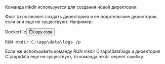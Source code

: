 <p>Команда mkdir используется для создания новой директории.</p>
<p>Флаг /p позволяет создать директорию и ее родительские директории, если они еще не существуют. 
Например:</p>
<div class="code-element"><div class="lang-line"><text>Dockerfile</text><button class="copy-button" id="code575b" onclick="copyCode(code575, code575b)"><svg stroke="currentColor" fill="none" stroke-width="2" viewBox="0 0 24 24" stroke-linecap="round" stroke-linejoin="round" class="h-4 w-4" height="1em" width="1em" xmlns="http://www.w3.org/2000/svg"><path d="M16 4h2a2 2 0 0 1 2 2v14a2 2 0 0 1-2 2H6a2 2 0 0 1-2-2V6a2 2 0 0 1 2-2h2"></path><rect x="8" y="2" width="8" height="4" rx="1" ry="1"></rect></svg><text>Copy code</text></button></div><div class="code" id="code575"><div class="highlight"><pre><span></span><span class="k">RUN</span><span class="w"> </span>mkdir<span class="w"> </span>C:<span class="se">\a</span>pp<span class="se">\d</span>ata<span class="se">\l</span>ogs<span class="w"> </span>/p
</pre></div></div></div>

<p>Если же использовать команду RUN mkdir C:\app\data\logs 
и директория C:\app\data еще не существует, то команда mkdir вернет ошибку.</p>